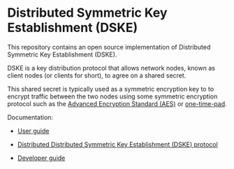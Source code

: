 # Distributed Symmetric Key Establishment (DSKE)

This repository contains an open source implementation of Distributed Symmetric Key Establishment
(DSKE).

DSKE is a key distribution protocol that allows network nodes, known as client nodes (or clients
for short), to agree on a shared secret.

This shared secret is typically used as a symmetric encryption key to to encrypt traffic between the
two nodes using some symmetric encryption protocol such as the
[Advanced Encryption Standard (AES)](https://en.wikipedia.org/wiki/Advanced_Encryption_Standard)
or
[one-time-pad](https://en.wikipedia.org/wiki/One-time_pad).

Documentation:

* [User guide](/docs/user-guide.md)

* [Distributed Distributed Symmetric Key Establishment (DSKE) protocol](docs/dske-protocol.md)

* [Developer guide](/docs/developer-guide.md)


